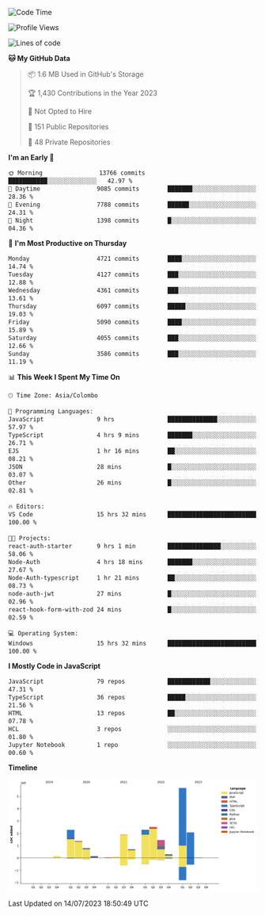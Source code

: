 
<!--START_SECTION:waka-->
![Code Time](http://img.shields.io/badge/Code%20Time-1%2C161%20hrs%2053%20mins-blue)

![Profile Views](http://img.shields.io/badge/Profile%20Views-0-blue)

![Lines of code](https://img.shields.io/badge/From%20Hello%20World%20I%27ve%20Written-21.6%20million%20lines%20of%20code-blue)

**🐱 My GitHub Data** 

> 📦 1.6 MB Used in GitHub's Storage 
 > 
> 🏆 1,430 Contributions in the Year 2023
 > 
> 🚫 Not Opted to Hire
 > 
> 📜 151 Public Repositories 
 > 
> 🔑 48 Private Repositories 
 > 
**I'm an Early 🐤** 

```text
🌞 Morning                13766 commits       ███████████░░░░░░░░░░░░░░   42.97 % 
🌆 Daytime                9085 commits        ███████░░░░░░░░░░░░░░░░░░   28.36 % 
🌃 Evening                7788 commits        ██████░░░░░░░░░░░░░░░░░░░   24.31 % 
🌙 Night                  1398 commits        █░░░░░░░░░░░░░░░░░░░░░░░░   04.36 % 
```
📅 **I'm Most Productive on Thursday** 

```text
Monday                   4721 commits        ████░░░░░░░░░░░░░░░░░░░░░   14.74 % 
Tuesday                  4127 commits        ███░░░░░░░░░░░░░░░░░░░░░░   12.88 % 
Wednesday                4361 commits        ███░░░░░░░░░░░░░░░░░░░░░░   13.61 % 
Thursday                 6097 commits        █████░░░░░░░░░░░░░░░░░░░░   19.03 % 
Friday                   5090 commits        ████░░░░░░░░░░░░░░░░░░░░░   15.89 % 
Saturday                 4055 commits        ███░░░░░░░░░░░░░░░░░░░░░░   12.66 % 
Sunday                   3586 commits        ███░░░░░░░░░░░░░░░░░░░░░░   11.19 % 
```


📊 **This Week I Spent My Time On** 

```text
🕑︎ Time Zone: Asia/Colombo

💬 Programming Languages: 
JavaScript               9 hrs               ██████████████░░░░░░░░░░░   57.97 % 
TypeScript               4 hrs 9 mins        ███████░░░░░░░░░░░░░░░░░░   26.71 % 
EJS                      1 hr 16 mins        ██░░░░░░░░░░░░░░░░░░░░░░░   08.21 % 
JSON                     28 mins             █░░░░░░░░░░░░░░░░░░░░░░░░   03.07 % 
Other                    26 mins             █░░░░░░░░░░░░░░░░░░░░░░░░   02.81 % 

🔥 Editors: 
VS Code                  15 hrs 32 mins      █████████████████████████   100.00 % 

🐱‍💻 Projects: 
react-auth-starter       9 hrs 1 min         ███████████████░░░░░░░░░░   58.06 % 
Node-Auth                4 hrs 18 mins       ███████░░░░░░░░░░░░░░░░░░   27.67 % 
Node-Auth-typescript     1 hr 21 mins        ██░░░░░░░░░░░░░░░░░░░░░░░   08.73 % 
node-auth-jwt            27 mins             █░░░░░░░░░░░░░░░░░░░░░░░░   02.96 % 
react-hook-form-with-zod 24 mins             █░░░░░░░░░░░░░░░░░░░░░░░░   02.59 % 

💻 Operating System: 
Windows                  15 hrs 32 mins      █████████████████████████   100.00 % 
```

**I Mostly Code in JavaScript** 

```text
JavaScript               79 repos            ████████████░░░░░░░░░░░░░   47.31 % 
TypeScript               36 repos            █████░░░░░░░░░░░░░░░░░░░░   21.56 % 
HTML                     13 repos            ██░░░░░░░░░░░░░░░░░░░░░░░   07.78 % 
HCL                      3 repos             ░░░░░░░░░░░░░░░░░░░░░░░░░   01.80 % 
Jupyter Notebook         1 repo              ░░░░░░░░░░░░░░░░░░░░░░░░░   00.60 % 
```



**Timeline**

![Lines of Code chart](https://raw.githubusercontent.com/ccweerasinghe1994/ccweerasinghe1994/master/assets/bar_graph.png)


 Last Updated on 14/07/2023 18:50:49 UTC
<!--END_SECTION:waka-->
